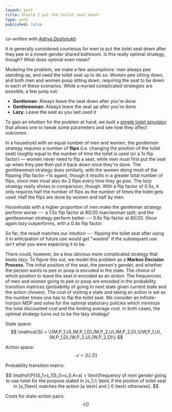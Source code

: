 ```yaml
---
layout: post
title: Should I put the toilet seat down?
type: post
published: false
---
```


_co-written with [Aditya Deshmukh](https://scholar.google.com/citations?hl=en&user=pd3lkmUAAAAJ)_

It is generally considered courteous for men to put the toilet seat down after
they pee in a mixed-gender shared bathroom. Is this really optimal strategy,
though? What does optimal even mean?

Modeling the problem, we make a few assumptions: men always pee standing up, and need the
toilet seat up to do so. Women pee sitting down, and both men and women poop
sitting down, requiring the seat to be down in each of these scenarios. While a
myriad complicated strategies are possible, a few jump out:

- **Gentleman**: Always leave the seat down after you're done
- **Gentlewoman**: Always leave the seat _up_ after you're done
- **Lazy**: Leave the seat as you last used it

To gain an intuition for the problem at hand, we built a
[simple toilet simulator](/toilet-protocol)
that allows one to tweak some parameters and see how they affect
outcomes.

In a household with an equal number of men and women, the _gentleman_
strategy requires a number of **flips** (i.e. changing the position of the
toilet seat) roughly equal to the number of time the toilet is used (or a 1x
flip factor) — women never need to flip a seat, while men must first put the
seat up when they pee then put it back down once they're done. The _gentlewoman_
strategy does similarly, with the women doing most of the
flipping (flip factor ~1x again), though it results in a greater total number of
flips, since men must also do 2 flips every time they go poo. The _lazy_
strategy really shines in comparision, though. With a flip factor of 0.5x, it
only requires half the number of flips as the number of times the toilet gets
used. Half the flips are done by women and half by men.

Households with a higher proportion of men make the gentleman strategy perform
worse --- a 1.5x flip factor at 80/20 man/woman split; and the gentlewoman
strategy perform better --- 0.6x flip factor at 80/20. Once again _lazy_
outperforms, with a 0.4x flip factor.

So far, the result matches our intuition --- flipping the toilet seat after
using it in anticipation of future use would get "wasted" if the subsequent use
isn't what you were expecting it to be.

There could, however, be a less obvious more complicated strategy that beats
_lazy_. To figure this out, we model this problem as a **Markov Decision
Process**. The initial position of the seat, the person's gender, and whether
the person wants to pee or poop is encoded in the state. The choice of which
position to leave the seat in encoded as an _action_. The frequencies of men
and women going to pee or poop are encoded in the probability transition
matrices (probability of going to next state given current state and the action
chosen). The cost of visiting a state and taking an action is set as the number
times one has to flip the toilet seat. We consider an infinite-horizon MDP and
solve for the optimal stationary policies which minimize the total discounted
cost and the limiting average cost. In both cases, the optimal strategy turns out
to be the lazy strategy!

State space:
$$ \mathcal{S} = \{(M,P_1,U),(M,P_1,D),(M,P_2,U),(M,P_2,D),\\(W,P_1,U),(W,P_1,D),(W,P_2,U),(W,P_2,D)\} $$

Action space:
$$ \mathcal{A} = \{U,D\} $$

Probability transition matrix:

$$
\mathsf{P}(S_1=s_1|S_0=s_0,A=a) =
\text{frequency of next gender going to use toilet for the purpose stated in }s_1,\\
\text{ if the postion of toilet seat in }s_1\text{ matches the action }a \text{ and }
0 \text{ otherwise}.
$$

Costs for state-action pairs:
$$ c() $$
